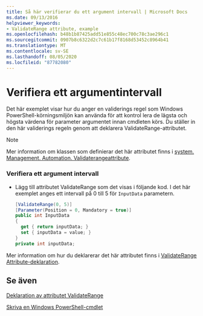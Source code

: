 ```yaml
---
title: Så här verifierar du ett argument intervall | Microsoft Docs
ms.date: 09/13/2016
helpviewer_keywords:
- ValidateRange attribute, example
ms.openlocfilehash: b48b1b87425add51e855c48ec700c78c3ae296c1
ms.sourcegitcommit: 0907b8c6322d2c7c61b17f8168d53452c8964b41
ms.translationtype: MT
ms.contentlocale: sv-SE
ms.lasthandoff: 08/05/2020
ms.locfileid: "87782080"
---
```

# <a name="how-to-validate-an-argument-range"></a>Verifiera ett argumentintervall

Det här exemplet visar hur du anger en validerings regel som Windows PowerShell-körningsmiljön kan använda för att kontrol lera de lägsta och högsta värdena för parameter argumentet innan cmdleten körs. Du ställer in den här validerings regeln genom att deklarera ValidateRange-attributet.

> [!NOTE]
> Mer information om klassen som definierar det här attributet finns i [system. Management. Automation. Validaterangeattribute](/dotnet/api/System.Management.Automation.ValidateRangeAttribute).

### <a name="to-validate-an-argument-range"></a>Verifiera ett argument intervall

- Lägg till attributet ValidateRange som det visas i följande kod. I det här exemplet anges ett intervall på 0 till 5 för `InputData` parametern.

    ```csharp
    [ValidateRange(0, 5)]
    [Parameter(Position = 0, Mandatory = true)]
    public int InputData
    {
      get { return inputData; }
      set { inputData = value; }
    }
    private int inputData;
    ```

Mer information om hur du deklarerar det här attributet finns i [ValidateRange Attribute-deklaration](./validaterange-attribute-declaration.md).

## <a name="see-also"></a>Se även

[Deklaration av attributet ValidateRange](./validaterange-attribute-declaration.md)

[Skriva en Windows PowerShell-cmdlet](./writing-a-windows-powershell-cmdlet.md)
